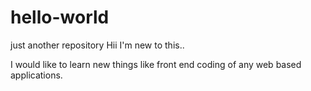 # hello-world
just another repository
Hii I'm new to this..

I would like to learn new things like front end coding of any web based applications.
